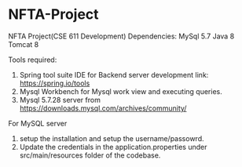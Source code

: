 # NFTA-Project
NFTA Project(CSE 611 Development)
Dependencies:
MySql 5.7
Java 8
Tomcat 8

Tools required:
1) Spring tool suite IDE for Backend server development link: https://spring.io/tools
2) Mysql Workbench for Mysql work view and executing queries.
3) Mysql 5.7.28 server from https://downloads.mysql.com/archives/community/

For MySQL server
1) setup the installation and setup the username/passowrd.
2) Update the credentials in the application.properties under src/main/resources folder of the codebase.





